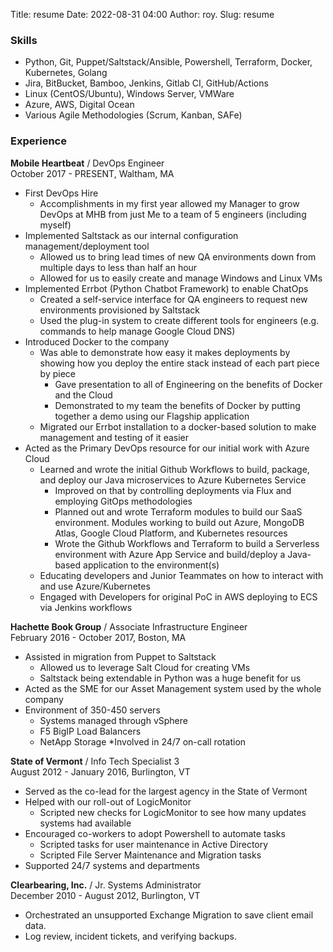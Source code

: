 Title: resume
Date: 2022-08-31 04:00
Author: roy.
Slug: resume

### Skills

* Python, Git, Puppet/Saltstack/Ansible, Powershell, Terraform, Docker, Kubernetes, Golang  
* Jira, BitBucket, Bamboo, Jenkins, Gitlab CI, GitHub/Actions  
* Linux (CentOS/Ubuntu), Windows Server, VMWare  
* Azure, AWS, Digital Ocean  
* Various Agile Methodologies (Scrum, Kanban, SAFe)

### Experience

**Mobile Heartbeat** / DevOps Engineer  
October 2017 - PRESENT,  Waltham, MA  

* First DevOps Hire
  * Accomplishments in my first year allowed my Manager to grow DevOps at MHB from just Me to a team of 5 engineers (including myself)
* Implemented Saltstack as our internal configuration management/deployment tool
  * Allowed us to bring lead times of new QA environments down from multiple days to less than half an hour
  * Allowed for us to easily create and manage Windows and Linux VMs
* Implemented Errbot (Python Chatbot Framework) to enable ChatOps
  * Created a self-service interface for QA engineers to request new environments provisioned by Saltstack
  * Used the plug-in system to create different tools for engineers (e.g. commands to help manage Google Cloud DNS)
* Introduced Docker to the company
  * Was able to demonstrate how easy it makes deployments by showing how you deploy the entire stack instead of each part piece by piece
    * Gave presentation to all of Engineering on the benefits of Docker and the Cloud
    * Demonstrated to my team the benefits of Docker by putting together a demo using our Flagship application
  * Migrated our Errbot installation to a docker-based solution to make management and testing of it easier
* Acted as the Primary DevOps resource for our initial work with Azure Cloud
  * Learned and wrote the initial Github Workflows to build, package, and deploy our Java microservices to Azure Kubernetes Service
    * Improved on that by controlling deployments via Flux and employing GitOps methodologies
    * Planned out and wrote Terraform modules to build our SaaS environment. Modules working to build out Azure, MongoDB Atlas, Google Cloud Platform, and Kubernetes resources
    * Wrote the Github Workflows and Terraform to build a Serverless environment with Azure App Service and build/deploy a Java-based application to the environment(s)
  * Educating developers and Junior Teammates on how to interact with and use Azure/Kubernetes
  * Engaged with Developers for original PoC in AWS deploying to ECS via Jenkins workflows

**Hachette Book Group** / Associate Infrastructure Engineer  
February 2016 - October 2017,  Boston, MA  

* Assisted in migration from Puppet to Saltstack
  * Allowed us to leverage Salt Cloud for creating VMs
  * Saltstack being extendable in Python was a huge benefit for us
* Acted as the SME for our Asset Management system used by the whole company
* Environment of 350-450 servers
  * Systems managed through vSphere
  * F5 BigIP Load Balancers
  * NetApp Storage
*Involved in 24/7 on-call rotation

**State of Vermont** / Info Tech Specialist 3  
August 2012 - January 2016,  Burlington, VT  

* Served as the co-lead for the largest agency in the State of Vermont
* Helped with our roll-out of LogicMonitor
  * Scripted new checks for LogicMonitor to see how many updates systems had available
* Encouraged co-workers to adopt Powershell to automate tasks
  * Scripted tasks for user maintenance in Active Directory
  * Scripted File Server Maintenance and Migration tasks
* Supported 24/7 systems and departments

**Clearbearing, Inc.** / Jr. Systems Administrator  
December 2010 - August 2012,  Burlington, VT  

* Orchestrated an unsupported Exchange Migration to save client email data.
* Log review, incident tickets, and verifying backups.
